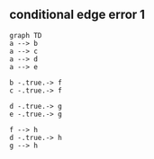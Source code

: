 ## conditional edge error 1

```mermaid
graph TD
a --> b
a --> c
a --> d
a --> e

b -.true.-> f
c -.true.-> f

d -.true.-> g
e -.true.-> g

f --> h
d -.true.-> h
g --> h

```